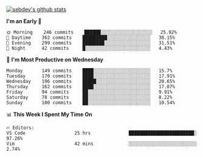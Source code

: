 [![sebdev's github stats](https://github-readme-stats.vercel.app/api?username=sebdeveloper6952&theme=vue-dark)](https://github.com/anuraghazra/github-readme-stats)
<!--START_SECTION:waka-->
**I'm an Early 🐤** 

```text
🌞 Morning    246 commits    ██████░░░░░░░░░░░░░░░░░░░   25.92% 
🌆 Daytime    362 commits    █████████░░░░░░░░░░░░░░░░   38.15% 
🌃 Evening    299 commits    ████████░░░░░░░░░░░░░░░░░   31.51% 
🌙 Night      42 commits     █░░░░░░░░░░░░░░░░░░░░░░░░   4.43%

```
📅 **I'm Most Productive on Wednesday** 

```text
Monday       149 commits    ████░░░░░░░░░░░░░░░░░░░░░   15.7% 
Tuesday      170 commits    ████░░░░░░░░░░░░░░░░░░░░░   17.91% 
Wednesday    196 commits    █████░░░░░░░░░░░░░░░░░░░░   20.65% 
Thursday     162 commits    ████░░░░░░░░░░░░░░░░░░░░░   17.07% 
Friday       94 commits     ██░░░░░░░░░░░░░░░░░░░░░░░   9.91% 
Saturday     78 commits     ██░░░░░░░░░░░░░░░░░░░░░░░   8.22% 
Sunday       100 commits    ██░░░░░░░░░░░░░░░░░░░░░░░   10.54%

```


📊 **This Week I Spent My Time On** 

```text
🔥 Editors: 
VS Code                  25 hrs              ████████████████████████░   97.26% 
Vim                      42 mins             ░░░░░░░░░░░░░░░░░░░░░░░░░   2.74%

```


<!--END_SECTION:waka-->
